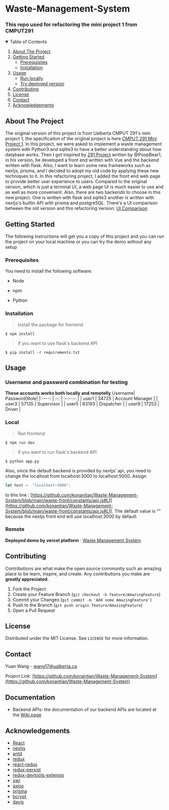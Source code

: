 # Waste-Management-System
### This repo used for refactoring the mini project 1 from CMPUT291 

<!-- TABLE OF CONTENTS -->
<details open="open">
  <summary>Table of Contents</summary>
  <ol>
    <li>
      <a href="#about-the-project">About The Project</a>
    </li>
    <li>
      <a href="#getting-started">Getting Started</a>
      <ul>
        <li><a href="#prerequisites">Prerequisites</a></li>
        <li><a href="#installation">Installation</a></li>
      </ul>
    </li>
    <li>
      <a href="#usage">Usage</a>
       <ul>
         <li><a href="#local">Run locally</a></li>
         <li><a href="#remote">Try deployed version</a></li>
      </ul>
    </li>
    <li><a href="#contributing">Contributing</a></li>
    <li><a href="#license">License</a></li>
    <li><a href="#contact">Contact</a></li>
    <li><a href="#acknowledgements">Acknowledgements</a></li>
  </ol>
</details>

## About The Project
The original version of this project is from Ualberta CMPUT 291's mini project 1, the specificaiton of the original project is here [CMPUT 291 Mini Project 1](https://github.com/konantian/Waste-Management-System/wiki). In this project, we were asked to implement a waste management system with Python3 and sqlite3 to have a better understanding about how database works. Then I got inspired by [291 Project](https://github.com/PoopBear1/291Project) written by @PoopBear1, in his version, he developed a front end written with Vue and the backend written with flask. Also, I want to learn some new frameworks such as nextjs, prisma, and I decided to adopt my old code by applying these new techniques to it. In this refactoring project, I added the front end web page to provide better user experience to users. Compared to the original version, which is just a terminal UI, a web page UI is much easier to use and as well as more convenient. Also, there are two backends to choose  in this new project. One is written with flask and sqlite3 another is written with nextjs's builtin API with prisma and postgreSQL. There's a UI comparison between the old version and this refactoring version: [UI Comparison](https://github.com/konantian/Waste-Management-System/wiki/UI-Comparison)

## Getting Started
The following instructions will get you a copy of this project and you can run the project on your local machine or you can try the demo without any setup

### Prerequisites
You need to install the following software:

* Node

* npm

* Python

### Installation
> Install the package for frontend 

```shell
$ npm install 
```

> If you want to use flask's backend API

```shell
$ pip install -r requirements.txt
```

## Usage
### Username and password combination for testing
**These accounts works both locally and remotelly**
 Username| Password|Role|
|:----: | :-: | :-----: |
| user1 | 34725 | Account Manager |
| user3 | 57135 | Supervisor |
| user5 | 83193 | Dispatcher |
| user9 | 17253 | Driver |

### Local
> Run frontend 

```shell
$ npm run dev
```

> If you want to run flask's backend API

```shell
$ python app.py
```
Also, since the default backend is provided by nextjs' api, you need to change the localhost from localhost:3000 to localhost:5000.
Assign 
```javascript
let host =  "localhost:5000";
```
to this line : [https://github.com/konantian/Waste-Management-System/blob/main/waste-front/constants/api.js#L1](https://github.com/konantian/Waste-Management-System/blob/main/waste-front/constants/api.js#L1). The default value is "" because the nextjs
front end will use localhost:3000 by default.

### Remote
**Deployed demo by vercel platform** : [Waste Management System](https://waste-management-system.vercel.app/)


## Contributing

Contributions are what make the open source community such an amazing place to be learn, inspire, and create. Any contributions you make are **greatly appreciated**.

1. Fork the Project
2. Create your Feature Branch (`git checkout -b feature/AmazingFeature`)
3. Commit your Changes (`git commit -m 'Add some AmazingFeature'`)
4. Push to the Branch (`git push origin feature/AmazingFeature`)
5. Open a Pull Request

## License
Distributed under the MIT License. See `LICENSE` for more information.

## Contact
Yuan Wang - wang17@ualberta.ca

Project Link: [https://github.com/konantian/Waste-Management-System](https://github.com/konantian/Waste-Management-System)

## Documentation

* Backend APIs: the documentation of our backend APIs are located at the [Wiki page](https://github.com/konantian/Waste-Management-System/wiki)

## Acknowledgements
* [React](https://reactjs.org/)
* [nextjs](https://nextjs.org/)
* [antd](https://ant.design/)
* [redux](https://react-redux.js.org/introduction/quick-start)
* [react-redux](https://react-redux.js.org/)
* [redux-persist](https://github.com/rt2zz/redux-persist)
* [redux-devtools-extensio](https://github.com/reduxjs/redux-devtools)
* [swr](https://github.com/vercel/swr)
* [axios](https://github.com/axios/axios)
* [prisma](https://www.prisma.io/nextjs)
* [bcrypt](https://github.com/kelektiv/node.bcrypt.js)
* [dayjs](https://github.com/iamkun/dayjs)
